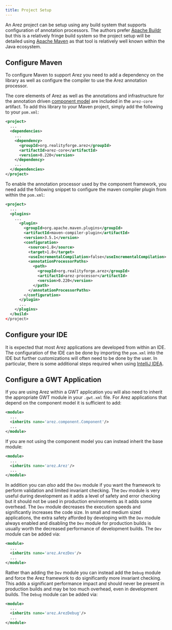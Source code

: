 ```yaml
---
title: Project Setup
---
```


An Arez project can be setup using any build system that supports configuration of annotation
processors. The authors prefer [Apache Buildr](https://buildr.apache.org) but this is a relatively
fringe build system so the project setup will be detailed using [Apache Maven](https://maven.apache.org)
as that tool is relatively well known within the Java ecosystem.

## Configure Maven

To configure Maven to support Arez you need to add a dependency on the library as well as
configure the compiler to use the Arez annotation processor.

The core elements of Arez as well as the annotations and infrastructure for the annotation driven
[component model](components.md) are included in the `arez-core` artifact. To add this library to
your Maven project, simply add the following to your `pom.xml`:

```xml
<project>
  ...
  <dependencies>
    ...
    <dependency>
      <groupId>org.realityforge.arez</groupId>
      <artifactId>arez-core</artifactId>
      <version>0.220</version>
    </dependency>
    ...
  </dependencies>
</project>
```

To enable the annotation processor used by the component framework, you need add the following
snippet to configure the maven compiler plugin from within the `pom.xml`:

```xml
<project>
  ...
  <plugins>
    ...
      <plugin>
        <groupId>org.apache.maven.plugins</groupId>
        <artifactId>maven-compiler-plugin</artifactId>
        <version>3.5.1</version>
        <configuration>
          <source>1.8</source>
          <target>1.8</target>
          <useIncrementalCompilation>false</useIncrementalCompilation>
          <annotationProcessorPaths>
            <path>
              <groupId>org.realityforge.arez</groupId>
              <artifactId>arez-processor</artifactId>
              <version>0.220</version>
            </path>
          </annotationProcessorPaths>
        </configuration>
      </plugin>
      ...
    </plugins>
  </build>
</project>
```

## Configure your IDE

It is expected that most Arez applications are developed from within an IDE. The configuration of the IDE
can be done by importing the `pom.xml` into the IDE but further customizations will often need to be done by
the user. In particular, there is some additional steps required when using [IntelliJ IDEA](intellij.md).

## Configure a GWT Application

If you are using Arez within a GWT application you will also need to inherit the appropriate
GWT module in your `.gwt.xml` file. For Arez applications that depend on the component model
it is sufficient to add:

```xml
<module>
  ...
  <inherits name='arez.component.Component'/>
  ...
</module>
```

If you are not using the component model you can instead inherit the base module:

```xml
<module>
  ...
  <inherits name='arez.Arez'/>
  ...
</module>
```

In addition you can *also* add the `Dev` module if you want the framework to perform validation
and limited invariant checking. The `Dev` module is very useful during development as it adds a
level of safety and error checking but it should not be used in production environments as it adds
some overhead. The `Dev` module decreases the execution speeds and significantly increases the code
size. In small and medium sized applications, the extra safety afforded by developing with the `Dev`
module always enabled and disabling the `Dev` module for production builds is usually worth the
decreased performance of development builds. The `Dev` module can be added via:

```xml
<module>
  ...
  <inherits name='arez.ArezDev'/>
  ...
</module>
```

Rather than adding the `Dev` module you can instead add the `Debug` module and force the Arez framework
to do significantly more invariant checking. This adds a significant performance impact and should never
be present in production builds and may be too much overhead, even in development builds. The `Debug`
module can be added via:

```xml
<module>
  ...
  <inherits name='arez.ArezDebug'/>
  ...
</module>
```
